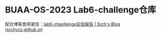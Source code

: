 # BUAA-OS-2023 Lab6-challenge仓库

配合博客食用更佳：[lab6-chanllenge实验报告 | Srch&#39;s Blog (srchycz.github.io)](https://srchycz.github.io/2023/06/18/Lab6-challenge/)

